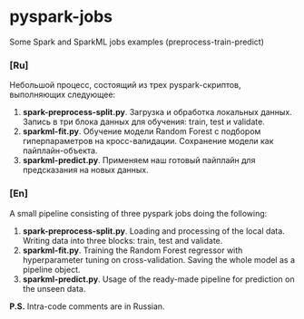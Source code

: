# pyspark-jobs
Some Spark and SparkML jobs examples (preprocess-train-predict)

### [Ru]
Небольшой процесс, состоящий из трех pyspark-скриптов, выполняющих следующее:
1. **spark-preprocess-split.py**. Загрузка и обработка локальных данных. Запись в три блока данных для обучения: train, test и validate.
2. **sparkml-fit.py**. Обучение модели Random Forest с подбором гиперпараметров на кросс-валидации. Сохранение модели как пайплайн-объекта.
3. **sparkml-predict.py**. Применяем наш готовый пайплайн для предсказания на новых данных.

### [En]
A small pipeline consisting of three pyspark jobs doing the following:
1. **spark-preprocess-split.py**. Loading and processing of the local data. Writing data into three blocks: train, test and validate.
2. **sparkml-fit.py**. Training the Random Forest regressor with hyperparameter tuning on cross-validation. Saving the whole model as a pipeline object.
3. **sparkml-predict.py**. Usage of the ready-made pipeline for prediction on the unseen data.

**P.S.** Intra-code comments are in Russian.
